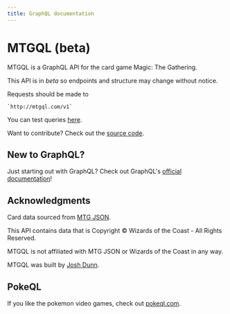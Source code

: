 ```yaml
---
title: GraphQL documentation
---
```


# MTGQL (beta)

MTGQL is a GraphQL API for the card game Magic: The Gathering.

This API is in *beta* so endpoints and structure may change without notice.

Requests should be made to

    `http://mtgql.com/v1`

You can test queries [here](http://mtgql.com/graphiql).

Want to contribute? Check out the [source code](https://github.com/joshddunn/mtg-graphql-api).

## New to GraphQL?

Just starting out with GraphQL? Check out GraphQL's [official documentation](http://graphql.org/)!

## Acknowledgments

Card data sourced from [MTG JSON](https://mtgjson.com). 

This API contains data that is Copyright © Wizards of the Coast - All Rights Reserved.

MTGQL is not affiliated with MTG JSON or Wizards of the Coast in any way.

MTGQL was built by [Josh Dunn](https://joshddunn.com).

## PokeQL

If you like the pokemon video games, check out [pokeql.com](http://pokeql.com).
